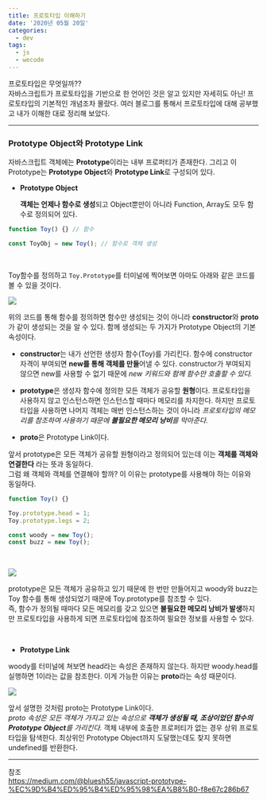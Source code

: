 ```yaml
---
title: 프로토타입 이해하기
date: '2020년 05월 20일'
categories:
  - dev
tags:
  - js
  - wecode
---
```


프로토타입은 무엇일까??
<br />
자바스크립트가 프로토타입을 기반으로 한 언어인 것은 알고 있지만 자세히도 아닌! 프로토타입의 기본적인 개념조차 몰랐다. 여러 블로그를 통해서 프로토타입에 대해 공부했고 내가 이해한 대로 정리해 보았다.

---

### Prototype Object와 Prototype Link

자바스크립트 객체에는 **Prototype**이라는 내부 프로퍼티가 존재한다. 그리고 이 Prototype는 **Prototype Object**와 **Prototype Link**로 구성되어 있다.

- **Prototype Object**

  **객체는 언제나 함수로 생성**되고 Object뿐만이 아니라 Function, Array도 모두 함수로 정의되어 있다.

```js
function Toy() {} // 함수

const ToyObj = new Toy(); // 함수로 객체 생성
```

<br />

Toy함수를 정의하고 `Toy.Prototype`를 터미널에 찍어보면 아마도 아래와 같은 코드를 볼 수 있을 것이다.

![](https://images.velog.io/images/ppl8709/post/947efce1-bd17-42ad-b11f-93b0e770db52/image.png)

위의 코드를 통해 함수를 정의하면 함수만 생성되는 것이 아니라 **constructor**와 **proto**가 같이 생성되는 것을 알 수 있다. 함께 생성되는 두 가지가 Prototype Object의 기본 속성이다.

- **constructor**는 내가 선언한 생성자 함수(Toy)를 가리킨다. 함수에 constructor 자격이 부여되면 **new를 통해 객체를 만들**어낼 수 있다.
  constructor가 부여되지 않으면 new를 사용할 수 없기 때문에 _new 키워드와 함께 함수만 호출할 수 있다._

- **prototype**은 생성자 함수에 정의한 모든 객체가 공유할 **원형**이다.
  프로토타입을 사용하지 않고 인스턴스하면 인스턴스할 때마다 메모리를 차지한다. 하지만 프로토타입을 사용하면 나머지 객체는 매번 인스턴스하는 것이 아니라 _프로토타입의 메모리를 참조하여 사용하기 때문에 **불필요한 메모리 낭비**를 막아준다._

* **proto**은 Prototype Link이다.

앞서 prototype은 모든 객체가 공유할 원형이라고 정의되어 있는데 이는 **객체를 객체와 연결한다** 라는 뜻과 동일하다.
<br />
그럼 왜 객체와 객체를 연결해야 할까? 이 이유는 prototype를 사용해야 하는 이유와 동일하다.

```js
function Toy() {}

Toy.prototype.head = 1;
Toy.prototype.legs = 2;

const woody = new Toy();
const buzz = new Toy();
```

<br/>

![](https://images.velog.io/images/ppl8709/post/7af1faed-0479-4a86-bb29-6fb02a5b8016/image.png)

prototype은 모든 객체가 공유하고 있기 때문에 한 번만 만들어지고 woody와 buzz는 Toy 함수를 통해 생성되었기 때문에 Toy.prototype를 참조할 수 있다.
<br />
즉, 함수가 정의될 때마다 모든 메모리를 갖고 있으면 **불필요한 메모리 낭비가 발생**하지만 프로토타입을 사용하게 되면 프로토타입에 참조하여 필요한 정보를 사용할 수 있다.

<br />

- **Prototype Link**

woody를 터미널에 쳐보면 head라는 속성은 존재하지 않는다. 하지만 woody.head를 실행하면 1이라는 값을 참조한다.
이게 가능한 이유는 **proto**라는 속성 때문이다.

![](https://images.velog.io/images/ppl8709/post/239c0934-1954-49b7-b953-cc0171ca5fd3/image.png)

앞서 설명한 것처럼 proto는 Prototype Link이다.
<br />
_proto 속성은 모든 객체가 가지고 있는 속성으로 **객체가 생성될 때, 조상이었던 함수의 Prototype Object**를 가리킨다._
객체 내부에 호출한 프로퍼티가 없는 경우 상위 프로토타입을 탐색한다. 최상위인 Prototype Object까지 도달했는데도 찾지 못하면 undefined를 반환한다.

---

참조
<br />
https://medium.com/@bluesh55/javascript-prototype-%EC%9D%B4%ED%95%B4%ED%95%98%EA%B8%B0-f8e67c286b67
